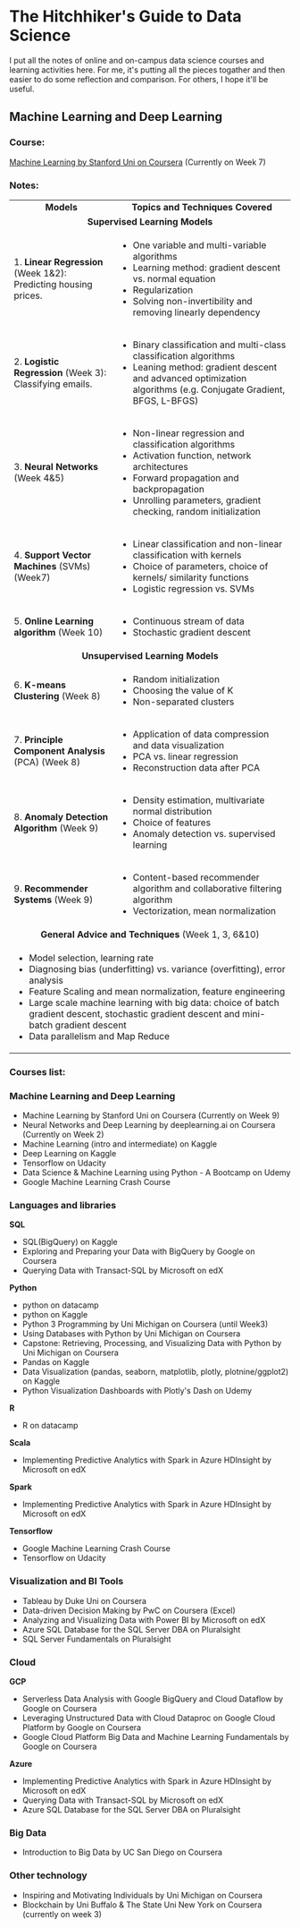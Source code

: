 # The Hitchhiker's Guide to Data Science

I put all the notes of online and on-campus data science courses and learning activities here. For me, it's putting all the pieces togather and then easier to do some reflection and comparison. For others, I hope it'll be useful.


## Machine Learning and Deep Learning

### Course: 
 [Machine Learning by Stanford Uni on Coursera](https://www.coursera.org/learn/machine-learning) (Currently on Week 7)
 
### Notes:
<table>
  <tr><td><div align="center"><b>Models</b></div></td>
   <td><div align="center"><b>Topics and Techniques Covered</b></div></td></tr>
  <tr><td colspan="2"><div align="center"><b>Supervised Learning Models</b></div></td></tr>
  <tr><td>1. <b>Linear Regression</b> (Week 1&2):<br>Predicting housing prices.</td>
   <td><ul><li>One variable and multi-variable algorithms</li><li>Learning method: gradient descent vs. normal equation</li><li>Regularization</li><li>Solving non-invertibility and removing linearly dependency</li></ul></td></tr>
  <tr><td>2. <b>Logistic Regression</b> (Week 3): Classifying emails.</td>
   <td><ul><li>Binary classification and multi-class classification algorithms</li><li>Leaning method: gradient descent and advanced optimization algorithms (e.g. Conjugate Gradient, BFGS, L-BFGS)</li></ul></td></tr>
  <tr><td>3. <b>Neural Networks</b> (Week 4&5)</td>
   <td><ul><li>Non-linear regression and classification algorithms</li><li>Activation function, network architectures</li><li>Forward propagation and backpropagation</li><li>Unrolling parameters, gradient checking, random initialization</li></ul></td></tr>
  <tr><td>4. <b>Support Vector Machines</b> (SVMs) (Week7)</td>
   <td><ul><li>Linear classification and non-linear classification with kernels</li><li>Choice of parameters, choice of kernels/ similarity functions</li><li>Logistic regression vs. SVMs</li></ul></td></tr>
  <tr><td>5. <b>Online Learning algorithm</b> (Week 10)</td>
   <td><ul><li>Continuous stream of data</li><li>Stochastic gradient descent</li></ul></td></tr>
  <tr><td colspan="2"><div align="center"><b>Unsupervised Learning Models</b></div></td></tr>
  <tr><td>6. <b>K-means Clustering</b> (Week 8)</td>
   <td><ul><li>Random initialization</li><li>Choosing the value of K</li><li>Non-separated clusters</li></ul></td></tr>
  <tr><td>7. <b>Principle Component Analysis</b> (PCA) (Week 8)</td>
   <td><ul><li>Application of data compression and data visualization</li><li>PCA vs. linear regression</li><li>Reconstruction data after PCA</li></ul></td></tr>
  <tr><td>8. <b>Anomaly Detection Algorithm</b> (Week 9)</td>
   <td><ul><li>Density estimation, multivariate normal distribution</li><li>Choice of features</li><li>Anomaly detection vs. supervised learning</li></ul></td></tr>
  <tr><td>9. <b>Recommender Systems</b> (Week 9)</td><td><ul><li>Content-based recommender algorithm and collaborative filtering algorithm</li><li>Vectorization, mean normalization</li></ul></td></tr>
  <tr><td colspan="2"><div align="center"><b>General Advice and Techniques</b> (Week 1, 3, 6&10)</div></td></tr>
  <tr><td colspan="2"><ul><li>Model selection, learning rate</li><li>Diagnosing bias (underfitting) vs. variance (overfitting), error analysis</li><li>Feature Scaling and mean normalization, feature engineering</li><li>Large scale machine learning with big data: choice of batch gradient descent, stochastic gradient descent and mini-batch gradient descent</li><li>Data parallelism and Map Reduce</li></ul></td></tr>
</table>

  
### Courses list:

### Machine Learning and Deep Learning
- Machine Learning by Stanford Uni on Coursera (Currently on Week 9)
- Neural Networks and Deep Learning by deeplearning.ai on Coursera (Currently on Week 2)
- Machine Learning (intro and intermediate) on Kaggle
- Deep Learning on Kaggle
- Tensorflow on Udacity
- Data Science & Machine Learning using Python - A Bootcamp on Udemy
- Google Machine Learning Crash Course

### Languages and libraries
**SQL**
- SQL(BigQuery) on Kaggle
- Exploring and Preparing your Data with BigQuery by Google on Coursera
- Querying Data with Transact-SQL by Microsoft on edX

**Python**
- python on datacamp
- python on Kaggle
- Python 3 Programming by Uni Michigan on Coursera (until Week3)
- Using Databases with Python by Uni Michigan on Coursera
- Capstone: Retrieving, Processing, and Visualizing Data with Python by Uni Michigan on Coursera
- Pandas on Kaggle
- Data Visualization (pandas, seaborn, matplotlib, plotly, plotnine/ggplot2) on Kaggle
- Python Visualization Dashboards with Plotly's Dash on Udemy

**R**
- R on datacamp

**Scala**
- Implementing Predictive Analytics with Spark in Azure HDInsight by Microsoft on edX

**Spark**
- Implementing Predictive Analytics with Spark in Azure HDInsight by Microsoft on edX

**Tensorflow**
- Google Machine Learning Crash Course
- Tensorflow on Udacity

### Visualization and BI Tools
- Tableau by Duke Uni on Coursera
- Data-driven Decision Making by PwC on Coursera (Excel)
- Analyzing and Visualizing Data with Power BI by Microsoft on edX
- Azure SQL Database for the SQL Server DBA  on Pluralsight
- SQL Server Fundamentals on Pluralsight

### Cloud
**GCP**
- Serverless Data Analysis with Google BigQuery and Cloud Dataflow by Google on Coursera
- Leveraging Unstructured Data with Cloud Dataproc on Google Cloud Platform by Google on Coursera
- Google Cloud Platform Big Data and Machine Learning Fundamentals by Google on Coursera

**Azure**
- Implementing Predictive Analytics with Spark in Azure HDInsight by Microsoft on edX
- Querying Data with Transact-SQL by Microsoft on edX
- Azure SQL Database for the SQL Server DBA  on Pluralsight

### Big Data
- Introduction to Big Data by UC San Diego on Coursera

### Other technology
- Inspiring and Motivating Individuals by Uni Michigan on Coursera
- Blockchain by Uni Buffalo & The State Uni New York on Coursera (currently on week 3)
